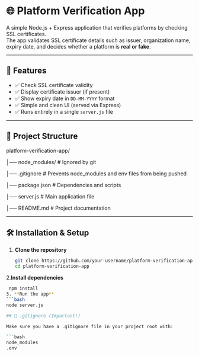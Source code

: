 # 🌐 Platform Verification App

A simple Node.js + Express application that verifies platforms by checking SSL certificates.  
The app validates SSL certificate details such as issuer, organization name, expiry date, and decides whether a platform is **real or fake**.

---

## 🚀 Features
- ✅ Check SSL certificate validity  
- ✅ Display certificate issuer (if present)  
- ✅ Show expiry date in `DD-MM-YYYY` format  
- ✅ Simple and clean UI (served via Express)  
- ✅ Runs entirely in a single `server.js` file  

---

## 📂 Project Structure
platform-verification-app/

│── node_modules/ # Ignored by git

│── .gitignore # Prevents node_modules and env files from being pushed

│── package.json # Dependencies and scripts

│── server.js # Main application file

│── README.md # Project documentation


---

## 🛠️ Installation & Setup

1. **Clone the repository**
   ```bash
   git clone https://github.com/your-username/platform-verification-app.git
   cd platform-verification-app
2.**Install dependencies**
   ```bash
    npm install
3. **Run the app**
   ```bash
   node server.js

## 🛑 .gitignore (Important!)

   Make sure you have a .gitignore file in your project root with:

   ```bash
   node_modules
   .env
